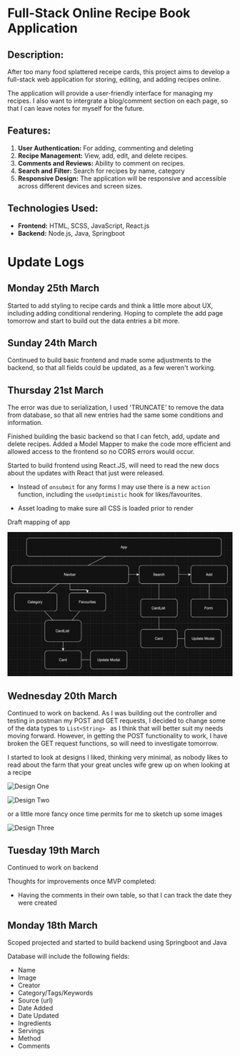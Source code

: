 # Full-Stack Online Recipe Book Application

## Description:

After too many food splattered receipe cards, this project aims to develop a full-stack web application for storing, editing, and adding recipes online.

The application will provide a user-friendly interface for managing my recipes. I also want to intergrate a blog/comment section on each page, so that I can leave notes for myself for the future.

## Features:

1. **User Authentication:** For adding, commenting and deleting
2. **Recipe Management:** View, add, edit, and delete recipes.
3. **Comments and Reviews:** Ability to comment on recipes.
4. **Search and Filter:** Search for recipes by name, category
5. **Responsive Design:** The application will be responsive and accessible across different devices and screen sizes.

## Technologies Used:

- **Frontend:** HTML, SCSS, JavaScript, React.js
- **Backend:** Node.js, Java, Springboot

# Update Logs

## Monday 25th March

Started to add styling to recipe cards and think a little more about UX, including adding conditional rendering. Hoping to complete the add page tomorrow and start to build out the data entries a bit more.

## Sunday 24th March

Continued to build basic frontend and made some adjustments to the backend, so that all fields could be updated, as a few weren't working.

## Thursday 21st March

The error was due to serialization, I used 'TRUNCATE' to remove the data from database, so that all new entries had the same some conditions and information.

Finished building the basic backend so that I can fetch, add, update and delete recipes. Added a Model Mapper to make the code more efficient and allowed access to the frontend so no CORS errors would occur.

Started to build frontend using React.JS, will need to read the new docs about the updates with React that just were released.

- Instead of `onsubmit` for any forms I may use there is a new `action` function, including the `useOptimistic` hook for likes/favourites.

- Asset loading to make sure all CSS is loaded prior to render

Draft mapping of app

![Image Name](frontend/src/assets/Flowchart.png)

## Wednesday 20th March

Continued to work on backend. As I was building out the controller and testing in postman my POST and GET requests, I decided to change some of the data types to
`List<String> ` as I think that will better suit my needs moving forward. However, in getting the POST functionality to work, I have broken the GET request functions, so will need to investigate tomorrow.

I started to look at designs I liked, thinking very minimal, as nobody likes to read about the farm that your great uncles wife grew up on when looking at a recipe

![Design One](https://i.pinimg.com/564x/29/c3/a6/29c3a6f8dd1b7e2fa2c06221a8ba8222.jpg)

![Design Two](https://i.pinimg.com/564x/6b/7a/e9/6b7ae90b0d0570d019b64100b50f4e26.jpg)

or a little more fancy once time permits for me to sketch up some images

![Design Three](https://i.pinimg.com/564x/01/4c/da/014cdaa01183d1447a8f58942ccae04f.jpg)

## Tuesday 19th March

Continued to work on backend

Thoughts for improvements once MVP completed:

- Having the comments in their own table, so that I can track the date they were created

## Monday 18th March

Scoped projected and started to build backend using Springboot and Java

Database will include the following fields:

- Name
- Image
- Creator
- Category/Tags/Keywords
- Source (url)
- Date Added
- Date Updated
- Ingredients
- Servings
- Method
- Comments
